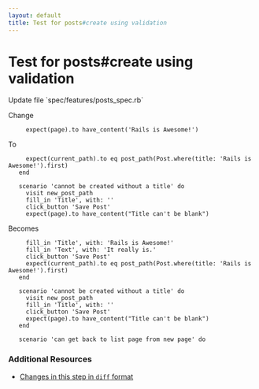 ```yaml
---
layout: default
title: Test for posts#create using validation
---
```


<h1 id="main">Test for posts#create using validation</h1>
Update file `spec/features/posts_spec.rb`

Change
<pre><code>     expect(page).to have_content(&#39;Rails is Awesome!&#39;)</code></pre>


To
<pre><code>     expect(current_path).to eq post_path(Post.where(title: &#39;Rails is Awesome!&#39;).first)
   end
&nbsp;
   scenario &#39;cannot be created without a title&#39; do
     visit new_post_path
     fill_in &#39;Title&#39;, with: &#39;&#39;
     click_button &#39;Save Post&#39;
     expect(page).to have_content(&quot;Title can&#39;t be blank&quot;)</code></pre>


Becomes
<pre><code>     fill_in &#39;Title&#39;, with: &#39;Rails is Awesome!&#39;
     fill_in &#39;Text&#39;, with: &#39;It really is.&#39;
     click_button &#39;Save Post&#39;
     expect(current_path).to eq post_path(Post.where(title: &#39;Rails is Awesome!&#39;).first)
   end
&nbsp;
   scenario &#39;cannot be created without a title&#39; do
     visit new_post_path
     fill_in &#39;Title&#39;, with: &#39;&#39;
     click_button &#39;Save Post&#39;
     expect(page).to have_content(&quot;Title can&#39;t be blank&quot;)
   end
&nbsp;
   scenario &#39;can get back to list page from new page&#39; do
</code></pre>



### Additional Resources

* [Changes in this step in `diff` format](https://github.com/software-academy/rails_getting_started_bdd/commit/aca2f2369712af610a51ed14de410863d7e7c25b)

